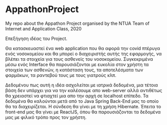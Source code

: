 # AppathonProject
My repo about the Appathon Project organised by the NTUA Team of Internet and Application Class, 2020

Επεξήγηση ιδέας του Project.

Θα κατασκευαστεί ένα web application που θα αφορά την covid πτέρυγα ενός νοσοκομείου και θα μπορεί ο διαχειριστής αυτής της εφαρμογής, να βλέπει τα στοιχεία για τους ασθενείς του νοσοκομείου. Συγκεκριμένα μέσω ενός Interface θα παρουσιάζονται με ευκολία στον χρήστη τα στοιχεία των ασθενών, η κατάσταση τους, τα αποτελέσματα των φαρμάκων, τα ραντεβού τους με τους γιατρούς κλπ.

Δεδομένου πως αυτή η ιδέα ασχολείται με ιατρικά δεδομένα, μια τέτοια βάση δεν υπάρχει για να την καλέσουμε απο web-server αλλά αντιθέτως θα χρειαστεί να φτιαχτεί μια απο την αρχή σε localhost επίπεδο. Τα δεδομένα θα καλούνται μετά από το Java Spring Back-End μας το οποίο θα τα διαχειρίζεται.  Η σύνδεση θα γίνει με τη χρήση Hibernate. Έπειτα το front-end μας θα γίνει με ReactJS, όπου θα παρουσιάζονται τα δεδομένα μας με φιλικό τρόπο προς τον χρήστη.

